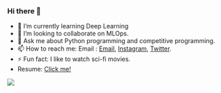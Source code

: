 ### Hi there 👋

- 🌱 I’m currently learning Deep Learning
- 👯 I’m looking to collaborate on MLOps.
- 💬 Ask me about Python programming and competitive programming.
- 📫 How to reach me: Email : <a href="mailto: jainaayush99.aj@gmail.com">Email</a>, <a href="https://www.instagram.com/mr_aayush_jain/">Instagram</a>, <a href="https://twitter.com/Darkshadow9799">Twitter</a>.
- ⚡ Fun fact: I like to watch sci-fi movies.
- Resume: <a href="https://drive.google.com/file/d/1decYwof4R5GztWTuhQYspHF1-RJnZkxf/view?usp=sharing">Click me!</a>

<img src="https://github-readme-stats.vercel.app/api?username=darkshadow9799&&show_icons=true&title_color=ffffff&icon_color=bb2acf&text_color=daf7dc&bg_color=151515"/>
